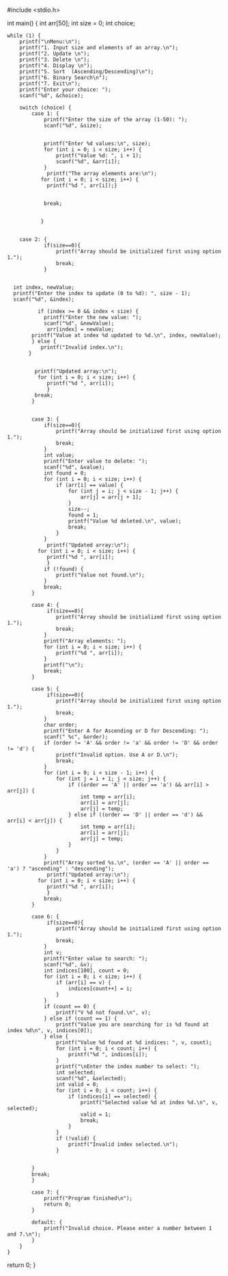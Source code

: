 #include <stdio.h>

int main() {
    int arr[50];
    int size = 0;
    int choice;

    while (1) {
        printf("\nMenu:\n");
        printf("1. Input size and elements of an array.\n");
        printf("2. Update \n");
        printf("3. Delete \n");
        printf("4. Display \n");
        printf("5. Sort  (Ascending/Descending)\n");
        printf("6. Binary Search\n");
        printf("7. Exit\n");
        printf("Enter your choice: ");
        scanf("%d", &choice);

        switch (choice) {
            case 1: {
                printf("Enter the size of the array (1-50): ");
                scanf("%d", &size);
                
                
                printf("Enter %d values:\n", size);
                for (int i = 0; i < size; i++) {
                    printf("Value %d: ", i + 1);
                    scanf("%d", &arr[i]);
                }
                 printf("The array elements are:\n");
               for (int i = 0; i < size; i++) {
                 printf("%d ", arr[i]);}
        
                
                break;
        
               
               }  
       

        case 2: {
                if(size==0){
                    printf("Array should be initialized first using option 1.");
                    break;
                } 
            
                
      int index, newValue;
      printf("Enter the index to update (0 to %d): ", size - 1);
      scanf("%d", &index);

              if (index >= 0 && index < size) {
                printf("Enter the new value: ");
                scanf("%d", &newValue);
                 arr[index] = newValue;
            printf("Value at index %d updated to %d.\n", index, newValue);
            } else {
               printf("Invalid index.\n");
           }
 
    
             printf("Updated array:\n");
              for (int i = 0; i < size; i++) {
                 printf("%d ", arr[i]);
                 }
             break;
            }
    

            case 3: {
                if(size==0){
                    printf("Array should be initialized first using option 1.");
                    break;
                }
                int value;
                printf("Enter value to delete: ");
                scanf("%d", &value);
                int found = 0;
                for (int i = 0; i < size; i++) {
                    if (arr[i] == value) {
                        for (int j = i; j < size - 1; j++) {
                            arr[j] = arr[j + 1];
                        }
                        size--;
                        found = 1;
                        printf("Value %d deleted.\n", value);
                        break;
                    }
                }
                 printf("Updated array:\n");
              for (int i = 0; i < size; i++) {
                 printf("%d ", arr[i]);
                 }
                if (!found) {
                    printf("Value not found.\n");
                }
                break;
            }

            case 4: {
                 if(size==0){
                    printf("Array should be initialized first using option 1.");
                    break;
                }
                printf("Array elements: ");
                for (int i = 0; i < size; i++) {
                    printf("%d ", arr[i]);
                }
                printf("\n");
                break;
            }

            case 5: {
                 if(size==0){
                    printf("Array should be initialized first using option 1.");
                    break;
                }
                char order;
                printf("Enter A for Ascending or D for Descending: ");
                scanf(" %c", &order);
                if (order != 'A' && order != 'a' && order != 'D' && order != 'd') {
                    printf("Invalid option. Use A or D.\n");
                    break;
                }
                for (int i = 0; i < size - 1; i++) {
                    for (int j = i + 1; j < size; j++) {
                        if ((order == 'A' || order == 'a') && arr[i] > arr[j]) {
                            int temp = arr[i];
                            arr[i] = arr[j];
                            arr[j] = temp;
                        } else if ((order == 'D' || order == 'd') && arr[i] < arr[j]) {
                            int temp = arr[i];
                            arr[i] = arr[j];
                            arr[j] = temp;
                        }
                    }
                }
                printf("Array sorted %s.\n", (order == 'A' || order == 'a') ? "ascending" : "descending");
                 printf("Updated array:\n");
              for (int i = 0; i < size; i++) {
                 printf("%d ", arr[i]);
                 }
                break;
            }

            case 6: {
                 if(size==0){
                    printf("Array should be initialized first using option 1.");
                    break;
                }
                int v;
                printf("Enter value to search: ");
                scanf("%d", &v);
                int indices[100], count = 0;
                for (int i = 0; i < size; i++) {
                    if (arr[i] == v) {
                        indices[count++] = i;
                    }
                }
                if (count == 0) {
                    printf("V %d not found.\n", v);
                } else if (count == 1) {
                    printf("Value you are searching for is %d found at index %d\n", v, indices[0]);
                } else {
                    printf("Value %d found at %d indices: ", v, count);
                    for (int i = 0; i < count; i++) {
                        printf("%d ", indices[i]);
                    }
                    printf("\nEnter the index number to select: ");
                    int selected;
                    scanf("%d", &selected);
                    int valid = 0;
                    for (int i = 0; i < count; i++) {
                        if (indices[i] == selected) {
                            printf("Selected value %d at index %d.\n", v, selected);
                            valid = 1;
                            break;
                        }
                    }
                    if (!valid) {
                        printf("Invalid index selected.\n");
                    }
                
                
            }
            break;
            }

            case 7: {
                printf("Program finished\n");
                return 0;
            }

            default: {
                printf("Invalid choice. Please enter a number between 1 and 7.\n");
            }
        }
    }
        

return  0;
}

